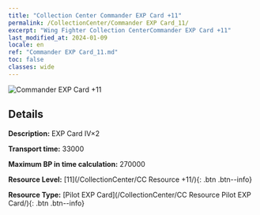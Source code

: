 ```yaml
---
title: "Collection Center Commander EXP Card +11"
permalink: /CollectionCenter/Commander EXP Card_11/
excerpt: "Wing Fighter Collection CenterCommander EXP Card +11"
last_modified_at: 2024-01-09
locale: en
ref: "Commander EXP Card_11.md"
toc: false
classes: wide
---
```



![Commander EXP Card +11](/images/cc/CC_Pilot_EXP_Card_6.png)

## Details

  **Description:** EXP Card IV×2

  **Transport time:** 33000

  **Maximum BP in time calculation:** 270000

  **Resource Level:** [11](/CollectionCenter/CC Resource +11/){: .btn .btn--info}

  **Resource Type:** [Pilot EXP Card](/CollectionCenter/CC Resource Pilot EXP Card/){: .btn .btn--info}

